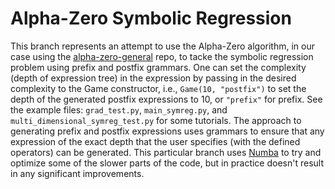 # Alpha-Zero Symbolic Regression
This branch represents an attempt to use the Alpha-Zero algorithm, in our case using the [alpha-zero-general](https://github.com/suragnair/alpha-zero-general) repo, to tacke the symbolic regression problem using prefix and postfix grammars. One can set the complexity (depth of expression tree) in the expression by passing in the desired complexity to the Game constructor, i.e., ``Game(10, "postfix")`` to set the depth of the generated postfix expressions to 10, or ``"prefix"`` for prefix. See the example files: ``grad_test.py``, ``main_symreg.py``, and ``multi_dimensional_symreg_test.py`` for some tutorials. 
The approach to generating prefix and postfix expressions uses grammars to ensure that any expression of the exact depth that the user specifies (with the defined operators) can be generated. This particular branch uses [Numba](https://numba.pydata.org/) to try and optimize some of the slower parts of the code, but in practice doesn't result in any significant improvements.
